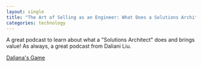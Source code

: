 ```yaml
---
layout: single
title: "The Art of Selling as an Engineer: What Does a Solutions Architect Do?"
categories: technology
---
```


A great podcast to learn about what a "Solutions Architect" does and brings value! As always, a great podcast from Daliani Liu.

[Daliana's Game](https://podcasts.apple.com/us/podcast/the-art-of-selling-as-an-engineer-from-physics-phd/id1584430381?i=1000720418615)